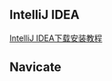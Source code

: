 ## IntelliJ IDEA

[IntelliJ IDEA下载安装教程](https://www.xiaoxiaofeng.com/resource/10)

## Navicate





